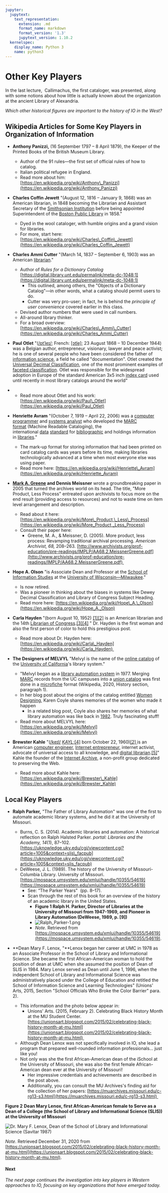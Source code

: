 ```yaml
---
jupyter:
  jupytext:
    text_representation:
      extension: .md
      format_name: markdown
      format_version: '1.3'
      jupytext_version: 1.10.2
  kernelspec:
    display_name: Python 3
    name: python3
---
```


<!-- #region id="xUkbQZ4dfnjr" -->
# Other Key Players

In the last lecture,  Callimachus, the first cataloger, was presented, along with some notions about how little is actually known about the organization at the ancient Library of Alexandria.

_Which other historical figures are important to the history of IO in the West?_ 

## Wikipedia Articles for Some Key Players in Organization of Information

*   **Anthony Panizzi,** (16 September 1797 – 8 April 1879), the Keeper of the Printed Books of the British Museum Library.
    *   Author of the 91 rules—the first set of official rules of how to catalog. 
    *   Italian political refugee in England.
    *   Read more about him: [https://en.wikipedia.org/wiki/Anthony\_Panizzi](https://en.wikipedia.org/wiki/Anthony_Panizzi)

*   **Charles Coffin Jewett** "(August 12, 1816 – January 9, 1868) was an American librarian, in 1848 becoming the Librarian and Assistant Secretary of the [Smithsonian Institution](https://en.wikipedia.org/wiki/Smithsonian_Institution "Smithsonian Institution") before being appointed Superintendent of the [Boston Public Library](https://en.wikipedia.org/wiki/Boston_Public_Library "Boston Public Library") in 1858."
    *   Dyed in the wool cataloger, with humble origins and a grand vision for libraries.
    *   For more, start here: [https://en.wikipedia.org/wiki/Charles\_Coffin\_Jewett](https://en.wikipedia.org/wiki/Charles_Coffin_Jewett)

*   **Charles Ammi Cutter** "(March 14, 1837 – September 6, 1903) was an American [librarian](https://en.wikipedia.org/wiki/Library_science "Library science")."
    *   Author of _Rules for a Dictionary Catalog_ [https://digital.library.unt.edu/permalink/meta-dc-1048:1](https://digital.library.unt.edu/permalink/meta-dc-1048:1)  
        *   This outlined, among others, the "Objects of a Dictionary Catalog"—in other words, what a catalog should permit users to do.
        *   Cutter was very pro-user; in fact, he is behind the _principle of user convenience_ covered earlier in this class.
    *   Devised author numbers that were used in call numbers.
    *   All-around library thinker.
    *   For a broad overview: [https://en.wikipedia.org/wiki/Charles\_Ammi\_Cutter](https://en.wikipedia.org/wiki/Charles_Ammi_Cutter)

*   **Paul Otlet** "([/ɒtˈleɪ/](https://en.wikipedia.org/wiki/Help:IPA/English "Help:IPA/English"); French: [\[ɔtle\]](https://en.wikipedia.org/wiki/Help:IPA/French "Help:IPA/French"); 23 August 1868 – 10 December 1944) was a Belgian author, entrepreneur, visionary, lawyer and peace activist; he is one of several people who have been considered the father of [information science](https://en.wikipedia.org/wiki/Information_science "Information science"), a field he called "documentation". Otlet created the [Universal Decimal Classification](https://en.wikipedia.org/wiki/Universal_Decimal_Classification "Universal Decimal Classification"), one of the most prominent examples of [faceted classification](https://en.wikipedia.org/wiki/Faceted_classification "Faceted classification"). Otlet was responsible for the widespread adoption in Europe of the standard American 3x5 inch [index card](https://en.wikipedia.org/wiki/Index_card "Index card") used until recently in most library catalogs around the world"
*   *   Read more about Otlet and his work: [https://en.wikipedia.org/wiki/Paul\_Otlet](https://en.wikipedia.org/wiki/Paul_Otlet)

*   **Henriette Avram** "(October 7, 1919 – April 22, 2006) was a [computer programmer](https://en.wikipedia.org/wiki/Computer_programmer "Computer programmer") and [systems analyst](https://en.wikipedia.org/wiki/Systems_analyst "Systems analyst") who developed the [MARC format](https://en.wikipedia.org/wiki/MARC_standards "MARC standards") (Machine Readable Cataloging), the international [data](https://en.wikipedia.org/wiki/Data_(computing) "Data (computing)") [standard](https://en.wikipedia.org/wiki/Standardization "Standardization") for [bibliographic](https://en.wikipedia.org/wiki/Bibliographic "Bibliographic") and holdings information in [libraries](https://en.wikipedia.org/wiki/Libraries "Libraries")."
    *   The mark-up format for storing information that had been printed on card catalog cards was years before its time, making libraries technologically advanced at a time when most everyone else was using paper.
    *   Read more here: [https://en.wikipedia.org/wiki/Henriette\_Avram](https://en.wikipedia.org/wiki/Henriette_Avram)

*   **[Mark A. Greene](https://en.wikipedia.org/wiki/Mark_A._Greene) and Dennis Meissner** wrote a groundbreaking paper in 2005 that turned the archives world on its head. The title, "More Product, Less Process" entreated upon archivists to focus more on the end result (providing access to resources) and not to waste time on item level arrangement and description.
    *   Read about it here: [https://en.wikipedia.org/wiki/More\_Product,\_Less\_Process](https://en.wikipedia.org/wiki/More_Product,_Less_Process)
    *   Consult their paper here:
        *   Greene, M. A., & Meissner, D. (2005). More product, less process: Revamping traditional archival processing. _American Archivist, 68,_ 208–263. [http://www.archivists.org/prof-education/pre-readings/IMPLP/AA68.2.MeissnerGreene.pdf](http://www.archivists.org/prof-education/pre-readings/IMPLP/AA68.2.MeissnerGreene.pdf) 

*   **Hope A. Olson** "is Associate Dean and Professor at the [School of Information Studies](https://en.wikipedia.org/wiki/University_of_Wisconsin%E2%80%93Milwaukee_School_of_Information_Studies "University of Wisconsin–Milwaukee School of Information Studies") at the [University of Wisconsin—Milwaukee](https://en.wikipedia.org/wiki/University_of_Wisconsin%E2%80%93Milwaukee "University of Wisconsin–Milwaukee")."
    *   Is now retired.
    *   Was a pioneer in thinking about the biases in systems like Dewey Decimal Classification and Library of Congress Subject Heading.
    *   Read more here: [https://en.wikipedia.org/wiki/Hope\_A.\_Olson](https://en.wikipedia.org/wiki/Hope_A._Olson)

*   **Carla Hayden** "(born August 10, 1952) [\[1\]](https://en.wikipedia.org/wiki/Carla_Hayden#cite_note-HistoryMakers-Hayden-2010-1)[\[2\]](https://en.wikipedia.org/wiki/Carla_Hayden#cite_note-HistoryMakers-EAD-FindingAid-2010-2) is an American librarian and the 14th [Librarian of Congress](https://en.wikipedia.org/wiki/Librarian_of_Congress "Librarian of Congress").[\[3\]](https://en.wikipedia.org/wiki/Carla_Hayden#cite_note-AmericanLibraries-MeetCarlaHayden-2016-3)[\[4\]](https://en.wikipedia.org/wiki/Carla_Hayden#cite_note-NYTimes-QandA-2017-4) " Dr. Hayden is the first woman and also the first person of color to hold this prestigious post.
    *   Read more about Dr. Hayden here: [https://en.wikipedia.org/wiki/Carla\_Hayden](https://en.wikipedia.org/wiki/Carla_Hayden) 

*   **The Designers of MELVYL** "Melvyl is the name of the [online catalog](https://en.wikipedia.org/wiki/Online_Public_Access_Catalog "Online Public Access Catalog") of the [University of California](https://en.wikipedia.org/wiki/University_of_California "University of California")'s library system."
    *   "Melvyl began as a [library automation system](https://en.wikipedia.org/wiki/Library_automation_system "Library automation system") in 1977. Merging [MARC](https://en.wikipedia.org/wiki/MARC_standards "MARC standards") records from the UC campuses into a [union catalog](https://en.wikipedia.org/wiki/Union_catalog "Union catalog") was first done in a [microfiche](https://en.wikipedia.org/wiki/Microfiche "Microfiche") format (Wikipedia, 2020, History section, paragraph 1).
    *   In her blog post about the origins of the catalog entitled [Women Designing](http://kcoyle.blogspot.com/2020/06/women-designing.html), Karen Coyle shares memories of the women who made it happen
        *   In a related blog post, Coyle also shares her memories of what library automation was like back in [1982](http://kcoyle.blogspot.com/2020/05/1982.html). Truly fascinating stuff!
    *   Read more about MELVYL here: [https://en.wikipedia.org/wiki/Melvyl](https://en.wikipedia.org/wiki/Melvyl)

*   **Brewster Kahle** "([/keɪl/](https://en.wikipedia.org/wiki/Help:IPA/English "Help:IPA/English") [_KAYL_](https://en.wikipedia.org/wiki/Help:Pronunciation_respelling_key "Help:Pronunciation respelling key");[\[4\]](https://en.wikipedia.org/wiki/Brewster_Kahle#cite_note-4) born October 22, 1960)[\[2\] ](https://en.wikipedia.org/wiki/Brewster_Kahle#cite_note-juggle-2)is an American [computer engineer](https://en.wikipedia.org/wiki/Computer_engineer "Computer engineer"), [Internet entrepreneur](https://en.wikipedia.org/wiki/Internet_entrepreneur "Internet entrepreneur"), internet activist, advocate of universal access to all knowledge, and [digital librarian](https://en.wikipedia.org/wiki/Digital_library "Digital library").[\[5\]](https://en.wikipedia.org/wiki/Brewster_Kahle#cite_note-5)" Kahle the founder of the [Internet Archive](https://www.archive.org/), a non-profit group dedicated to preserving the Web.
    *   Read more about Kahle here: [https://en.wikipedia.org/wiki/Brewster\_Kahle](https://en.wikipedia.org/wiki/Brewster_Kahle)

**Local Key Players**
---------------------

*   **Ralph Parker,** "The Father of Library Automation" was one of the first to automate academic library systems, and he did it at the University of Missouri.
    *   Burns, C. S. (2014). Academic libraries and automation: A historical reflection on Ralph Halsted Parker. _portal: Libraries and the Academy, 14_(1), 87–102. [https://uknowledge.uky.edu/cgi/viewcontent.cgi?article=1005&context=slis\_facpub](https://uknowledge.uky.edu/cgi/viewcontent.cgi?article=1005&context=slis_facpub)
    *   DeWeese, J. L. (1989). The history of the University of Missouri-Columbia Library. University of Missouri. [https://mospace.umsystem.edu/xmlui/handle/10355/54619](https://mospace.umsystem.edu/xmlui/handle/10355/54619)
        *   See: “The Parker Years"  (pp. 8–17).
        *   Scan through the rest of this book for an overview of the history of an academic library in the United States. 
            *   **Figure 1 Ralph H. Parker, Director of Libraries at the University of Missouri from 1947-1969, and Pioneer in Library Automation (DeWeese, 1989, p. \[9\])**
            *   ![Ralph_Parker-1.png](https://missouri.instructure.com/courses/49361/files/8633301/preview)
            *   _Note_. Retrieved from [https://mospace.umsystem.edu/xmlui/handle/10355/54619](https://mospace.umsystem.edu/xmlui/handle/10355/54619). 
            

*   **Dean Mary F. Lenox, "**Lenox began her career at UMC in 1978 as an Associate Professor in the School of Library and Informational Science. She became the first African-American woman to hold the position of dean at UMC when she assumed the position of Dean of SLIS in 1984. Mary Lenox served as Dean until June 1, 1996, when the independent School of Library and Informational Science was administratively placed under the College of Education and retitled the School of Information Science and Learning Technologies" (Unions' Arts, 2015, Section "School Officials Who Broke the Color Barrier" para. 2).
    *   This information and the photo below appear in:
        *   Unions' Arts. (2015, February 2). Celebrating Black History Month at the MU Student Center. [https://unionsart.blogspot.com/2015/02/celebrating-black-history-month-at-mu.html](https://unionsart.blogspot.com/2015/02/celebrating-black-history-month-at-mu.html) 
    *   Although Dean Lenox was not specifically involved in IO, she lead a program that prepared well-rounded information professionals... just like you!
    *   Not only was she the first African-American dean of the iSchool at the University of Missouri, she was also the first female African-American dean ever at the University of Missouri!
        *   Her impressive credentials and achievements are described in the post above.
        *   Additionally, you can consult the MU Archives's finding aid for the collection of her papers: [https://muarchives.missouri.edu/c-rg13-s3.html](https://muarchives.missouri.edu/c-rg13-s3.html) 

**Figure 2** **Dean Mary Lenox, first African-American female to Serve as a Dean of a College (the School of Library and Informational Science (SLIS)) at the University of Missouri**

![Dr. Mary F. Lenox, Dean of the School of Library and Informational Science (Savitar 1987)](https://3.bp.blogspot.com/-JDx4ZgIwP3c/VM_WbBeZ_UI/AAAAAAAAA8Q/6bgQ0zcqMn0/s1600/Mary%2BLenox%2B-%2B1987%2BSavitar.tif)

_Note_. Retrieved December 31, 2020 from [https://unionsart.blogspot.com/2015/02/celebrating-black-history-month-at-mu.html](https://unionsart.blogspot.com/2015/02/celebrating-black-history-month-at-mu.html). 

#### **Next**

_The next page continues the investigation into key players in Western approaches to IO, focusing on key organizations that have emerged today._
<!-- #endregion -->
